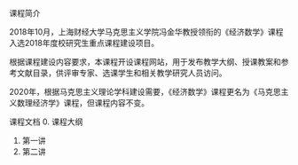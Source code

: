 课程简介

2018年10月，上海财经大学马克思主义学院冯金华教授领衔的《经济数学》课程入选2018年度校研究生重点课程建设项目。

根据课程建设内容要求，本课程开设课程网站，用于发布教学大纲、授课教案和参考文献目录，供评审专家、选课学生和相关教学研究人员访问。

2020年，根据马克思主义理论学科建设需要，《经济数学》课程更名为《马克思主义数理经济学》课程，但课程内容不变。

课程文档
0. 课程大纲
1. 第一讲
2. 第二讲

